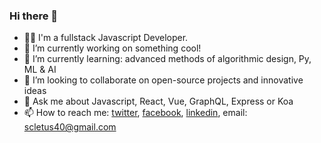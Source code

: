 ### Hi there 👋

- 👨‍💻 I'm a fullstack Javascript Developer.
- 🔭 I’m currently working on something cool!
- 🌱 I’m currently learning: advanced methods of algorithmic design, Py, ML & AI
- 👯 I’m looking to collaborate on open-source projects and innovative ideas
- 💬 Ask me about Javascript, React, Vue, GraphQL, Express  or Koa
- 📫 How to reach me: [twitter](https://twitter.com/scletus40 "Send me message me on twitter"), [facebook](https://web.facebook.com/mcsonnie "Hit me up on facebook"), [linkedin](https://www.linkedin.com/in/sunday-nkwuda/ "Let's connect on linkedin"), email: scletus40@gmail.com
